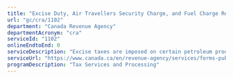 ```yaml
---
title: "Excise Duty, Air Travellers Security Charge, and Fuel Charge Returns"
url: "gc/cra/1102"
department: "Canada Revenue Agency"
departmentAcronym: "cra"
serviceId: "1102"
onlineEndtoEnd: 0
serviceDescription: "Excise taxes are imposed on certain petroleum products, heavy automobiles and air conditioners designed for automobiles. There is also a tax imposed on insurance premiums and a charge imposed under the Air Travellers Security Charge Act. Excise duties are imposed on beer, spirits, wine, and tobacco products. Manufacturers/ businesses subject to excise tax are required to file a return. The fuel charge program is administered under the Greenhouse Gas Pollution Pricing Act and is set to be implemented as of April 1, 2019, for Ontario, New Brunswick, Manitoba, and Saskatchewan, and July 1, 2019, for Yukon, and Nunavut. As a result of this new initiative, a new program account identifier, charge has been created for the fuel charge program (CT). CRA provides the information necessary for the business to file, processes the return and issues a request for payment or provides a refund. CRA and/or client-initiated reassessments may occur. ."
serviceUrl: "https://www.canada.ca/en/revenue-agency/services/forms-publications/publications/edm10-1-4/completing-excise-duty-return-licensed-user.html"
programDescription: "Tax Services and Processing"
---
```

